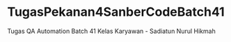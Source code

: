 # TugasPekanan4SanberCodeBatch41
Tugas QA Automation Batch 41 Kelas Karyawan - Sadiatun Nurul Hikmah
